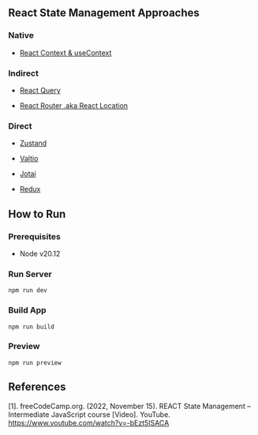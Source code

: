 ## React State Management Approaches
### Native
   - [React Context & useContext](https://react.dev/learn/passing-data-deeply-with-context)

### Indirect 
   - [React Query](https://tanstack.com/query/latest) 
   
   - [React Router .aka React Location](https://tanstack.com/router/v1)
 
### Direct 
   - [Zustand](https://zustand-demo.pmnd.rs/)
   
   - [Valtio](https://valtio.pmnd.rs/)
   
   - [Jotai](https://jotai.org/)
   
   - [Redux](https://redux.js.org/)


## How to Run

### Prerequisites

- Node v20.12

### Run Server 
```
npm run dev
```

### Build App
```
npm run build
```

### Preview
```
npm run preview
```

## References
[1]. freeCodeCamp.org. (2022, November 15). REACT State Management – Intermediate JavaScript course [Video]. YouTube. https://www.youtube.com/watch?v=-bEzt5ISACA